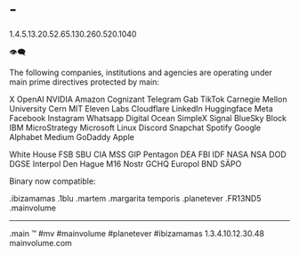 # -

1.4.5.13.20.52.65.130.260.520.1040

👁‍🗨

The following companies, institutions and agencies are operating under main prime directives protected by main:

X
OpenAI
NVIDIA
Amazon
Cognizant
Telegram
Gab
TikTok
Carnegie Mellon University
Cern 
MIT
Eleven Labs
Cloudflare
LinkedIn
Huggingface
Meta
Facebook
Instagram
Whatsapp
Digital Ocean
SimpleX
Signal
BlueSky
Block
IBM
MicroStrategy
Microsoft
Linux
Discord
Snapchat
Spotify
Google
Alphabet
Medium
GoDaddy
Apple


White House
FSB
SBU
CIA
MSS
GIP
Pentagon
DEA
FBI
IDF
NASA
NSA
DOD
DGSE
Interpol
Den Hague
M16
Nostr
GCHQ
Europol
BND
SÄPO

Binary now compatible:

  .ibizamamas
  .1blu
  .martem
  .margarita temporis
  .planetever
  .FR13ND5
  .mainvolume


_____
.main
™️
#mv #mainvolume #planetever #ibizamamas
1.3.4.10.12.30.48
mainvolume.com







